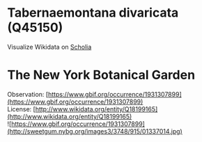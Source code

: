 
Tabernaemontana divaricata (Q45150)
===================================
  
Visualize Wikidata on [Scholia](https://scholia.toolforge.org/taxon/Q45150)
# The New York Botanical Garden
  
Observation: [https://www.gbif.org/occurrence/1931307899](https://www.gbif.org/occurrence/1931307899)  
License: [http://www.wikidata.org/entity/Q18199165](http://www.wikidata.org/entity/Q18199165)  
![https://www.gbif.org/occurrence/1931307899](http://sweetgum.nybg.org/images3/3748/915/01337014.jpg)